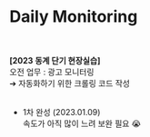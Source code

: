 # Daily Monitoring 

<br>

**[2023 동계 단기 현장실습]**  
오전 업무 : 광고 모니터링  
➔ 자동화하기 위한 크롤링 코드 작성  
<br>

- 1차 완성 (2023.01.09)    
속도가 아직 많이 느려 보완 필요 😭
